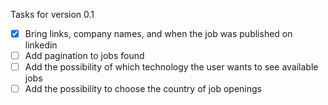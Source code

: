 Tasks for version 0.1

* [X] Bring links, company names, and when the job was published on linkedin
* [ ] Add pagination to jobs found
* [ ] Add the possibility of which technology the user wants to see available jobs
* [ ] Add the possibility to choose the country of job openings
